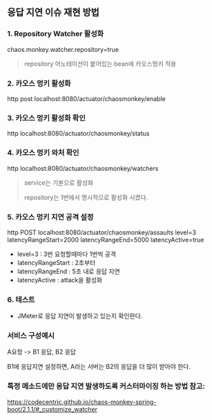 ## 응답 지연 이슈 재현 방법

### 1. Repository Watcher 활성화

chaos.monkey.watcher.repository=true

> repository 어노테이션이 붙어있는 bean에 카오스멍키 적용

### 2. 카오스 멍키 활성화

http post localhost:8080/actuator/chaosmonkey/enable

### 3. 카오스 멍키 활성화 확인

http localhost:8080/actuator/chaosmonkey/status

### 4. 카오스 멍키 와처 확인

http localhost:8080/actuator/chaosmonkey/watchers

> service는 기본으로 활성화
> 
> repository는 1번에서 명시적으로 활성화 시켰다.

### 5. 카오스 멍키 지연 공격 설정

http POST localhost:8080/actuator/chaosmonkey/assaults level=3 latencyRangeStart=2000 latencyRangeEnd=5000 latencyActive=true

+ level=3 : 3번 요청할때마다 1번씩 공격
+ latencyRangeStart : 2초부터
+ latencyRangeEnd : 5초 내로 응답 지연
+ latencyActive : attack을 활성화

### 6. 테스트

+ JMeter로 응답 지연이 발생하고 있는지 확인한다.

### 서비스 구성예시

A요청 ->  B1 응답, B2 응답

B1에 응답지연 설정하면, A라는 서버는 B2의 응답을 더 많이 받아야 한다.

### 특정 메소드에만 응답 지연 발생하도록 커스터마이징 하는 방법 참고:
https://codecentric.github.io/chaos-monkey-spring-boot/2.1.1/#_customize_watcher

